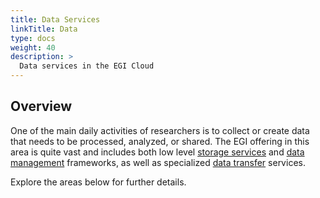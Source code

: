 ```yaml
---
title: Data Services
linkTitle: Data
type: docs
weight: 40
description: >
  Data services in the EGI Cloud
---
```


## Overview

One of the main daily activities of researchers is to collect or create data
that needs to be processed, analyzed, or shared. The EGI offering in this area
is quite vast and includes both low level
[storage services](./storage/) and
[data management](./management/) frameworks, as well as specialized
[data transfer](./management/data-transfer/) services.

Explore the areas below for further details.
